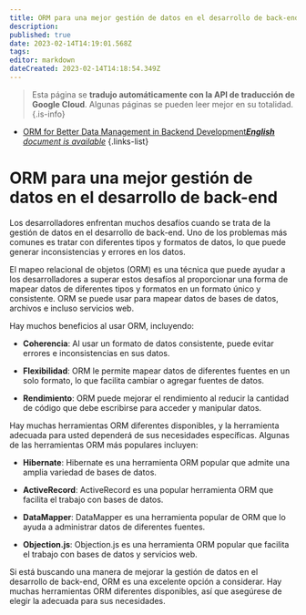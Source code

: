 ```yaml
---
title: ORM para una mejor gestión de datos en el desarrollo de back-end
description: 
published: true
date: 2023-02-14T14:19:01.568Z
tags: 
editor: markdown
dateCreated: 2023-02-14T14:18:54.349Z
---
```


> Esta página se **tradujo automáticamente con la API de traducción de Google Cloud**.
Algunas páginas se pueden leer mejor en su totalidad.{.is-info}



- [ORM for Better Data Management in Backend Development***English** document is available*](/en/Knowledge-base/Backend/orm-for-better-data-management-in-backend-development)
{.links-list}


# ORM para una mejor gestión de datos en el desarrollo de back-end

Los desarrolladores enfrentan muchos desafíos cuando se trata de la gestión de datos en el desarrollo de back-end. Uno de los problemas más comunes es tratar con diferentes tipos y formatos de datos, lo que puede generar inconsistencias y errores en los datos.

El mapeo relacional de objetos (ORM) es una técnica que puede ayudar a los desarrolladores a superar estos desafíos al proporcionar una forma de mapear datos de diferentes tipos y formatos en un formato único y consistente. ORM se puede usar para mapear datos de bases de datos, archivos e incluso servicios web.

Hay muchos beneficios al usar ORM, incluyendo:

- **Coherencia**: Al usar un formato de datos consistente, puede evitar errores e inconsistencias en sus datos.

- **Flexibilidad**: ORM le permite mapear datos de diferentes fuentes en un solo formato, lo que facilita cambiar o agregar fuentes de datos.

- **Rendimiento**: ORM puede mejorar el rendimiento al reducir la cantidad de código que debe escribirse para acceder y manipular datos.

Hay muchas herramientas ORM diferentes disponibles, y la herramienta adecuada para usted dependerá de sus necesidades específicas. Algunas de las herramientas ORM más populares incluyen:

- **Hibernate**: Hibernate es una herramienta ORM popular que admite una amplia variedad de bases de datos.

- **ActiveRecord**: ActiveRecord es una popular herramienta ORM que facilita el trabajo con bases de datos.

- **DataMapper**: DataMapper es una herramienta popular de ORM que lo ayuda a administrar datos de diferentes fuentes.

- **Objection.js**: Objection.js es una herramienta ORM popular que facilita el trabajo con bases de datos y servicios web.

Si está buscando una manera de mejorar la gestión de datos en el desarrollo de back-end, ORM es una excelente opción a considerar. Hay muchas herramientas ORM diferentes disponibles, así que asegúrese de elegir la adecuada para sus necesidades.
